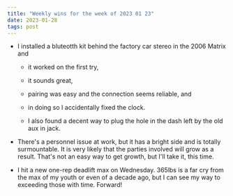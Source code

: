 ```yaml
---
title: "Weekly wins for the week of 2023 01 23"
date: 2023-01-28
tags: post
---
```


- I installed a bluteotth kit behind the factory car stereo in the 2006 Matrix and
    - it worked on the first try,
    
    - it sounds great,
    
    - pairing was easy and the connection seems reliable, and
    
    - in doing so I accidentally fixed the clock.
    
    - I also found a decent way to plug the hole in the dash left by the old aux in jack.

- There's a personnel issue at work, but it has a bright side and is totally surmountable. It is very likely that the parties involved will grow as a result. That's not an easy way to get growth, but I'll take it, this time.

- I hit a new one-rep deadlift max on Wednesday. 365lbs is a far cry from the max of my youth or even of a decade ago, but I can see my way to exceeding those with time. Forward!
